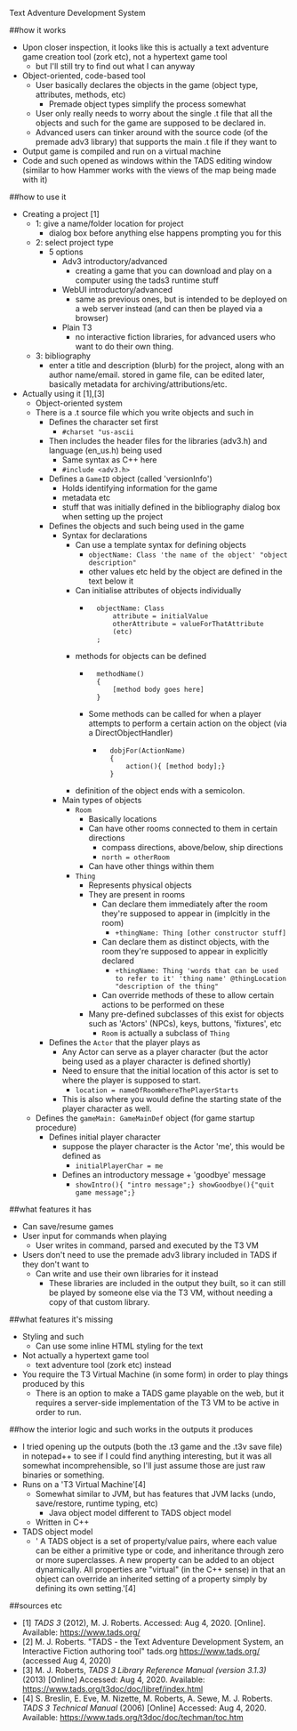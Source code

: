 Text Adventure Development System

##how it works
* Upon closer inspection, it looks like this is actually a text adventure game creation tool (zork etc), not a hypertext game tool
    * but I'll still try to find out what I can anyway
* Object-oriented, code-based tool
    * User basically declares the objects in the game (object type, attributes, methods, etc)
        * Premade object types simplify the process somewhat
    * User only really needs to worry about the single .t file that all the objects and such for the game are supposed to be declared in.
    * Advanced users can tinker around with the source code (of the premade adv3 library) that supports the main .t file if they want to
* Output game is compiled and run on a virtual machine
* Code and such opened as windows within the TADS editing window (similar to how Hammer works with the views of the map being made with it)

##how to use it
* Creating a project [1]
    * 1: give a name/folder location for project
        * dialog box before anything else happens prompting you for this
    * 2: select project type
        * 5 options
            * Adv3 introductory/advanced
                * creating a game that you can download and play on a computer using the tads3 runtime stuff
            * WebUI introductory/advanced
                * same as previous ones, but is intended to be deployed on a web server instead (and can then be played via a browser)
            * Plain T3
                * no interactive fiction libraries, for advanced users who want to do their own thing.
    * 3: bibliography
        * enter a title and description (blurb) for the project, along with an author name/email. stored in game file, can be edited later, basically metadata for archiving/attributions/etc.
* Actually using it [1],[3]
    * Object-oriented system
    * There is a .t source file which you write objects and such in
        * Defines the character set first
            * ```#charset "us-ascii```
        * Then includes the header files for the libraries (adv3.h) and language (en_us.h) being used
            * Same syntax as C++ here
            * ```#include <adv3.h>```
        * Defines a ```GameID``` object (called 'versionInfo')
            * Holds identifying information for the game
            * metadata etc
            * stuff that was initially defined in the bibliography dialog box when setting up the project
        * Defines the objects and such being used in the game
            * Syntax for declarations
                * Can use a template syntax for defining objects
                    * ```objectName: Class 'the name of the object' "object description"```
                    * other values etc held by the object are defined in the text below it
                * Can initialise attributes of objects individually
                    * ```
                        objectName: Class
                            attribute = initialValue
                            otherAttribute = valueForThatAttribute
                            (etc)
                        ;
                * methods for objects can be defined
                    * ```
                        methodName()
                        {
                            [method body goes here]
                        }
                    * Some methods can be called for when a player attempts to perform a certain action on the object (via a DirectObjectHandler)
                        * ```
                            dobjFor(ActionName)
                            {
                                action(){ [method body];}
                            }
                * definition of the object ends with a semicolon.
            * Main types of objects
                * ```Room```
                    * Basically locations
                    * Can have other rooms connected to them in certain directions
                        * compass directions, above/below, ship directions
                        * ```north = otherRoom```
                    * Can have other things within them
                * ```Thing```
                    * Represents physical objects
                    * They are present in rooms
                        * Can declare them immediately after the room they're supposed to appear in (implcitly in the room)
                            * ```+thingName: Thing [other constructor stuff]```
                        * Can declare them as distinct objects, with the room they're supposed to appear in explicitly declared
                            * ```+thingName: Thing 'words that can be used to refer to it' 'thing name' @thingLocation "description of the thing"```
                        * Can override methods of these to allow certain actions to be performed on these
                    * Many pre-defined subclasses of this exist for objects such as 'Actors' (NPCs), keys, buttons, 'fixtures', etc
                        * ```Room``` is actually a subclass of ```Thing```
        * Defines the ```Actor``` that the player plays as
            * Any Actor can serve as a player character (but the actor being used as a player character is defined shortly)
            * Need to ensure that the initial location of this actor is set to where the player is supposed to start.
                * ```location = nameOfRoomWhereThePlayerStarts```
            * This is also where you would define the starting state of the player character as well.
    * Defines the ```gameMain: GameMainDef``` object (for game startup procedure)
        * Defines initial player character
            * suppose the player character is the Actor 'me', this would be defined as
                * ```initialPlayerChar = me```
            * Defines an introductory message + 'goodbye' message
                * ```showIntro(){ "intro message";} showGoodbye(){"quit game message";}```



##what features it has
* Can save/resume games
* User input for commands when playing
    * User writes in command, parsed and executed by the T3 VM
* Users don't need to use the premade adv3 library included in TADS if they don't want to
    * Can write and use their own libraries for it instead
        * These libraries are included in the output they built, so it can still be played by someone else via the T3 VM, without needing a copy of that custom library.

##what features it's missing
* Styling and such
    * Can use some inline HTML styling for the text
* Not actually a hypertext game tool
    * text adventure tool (zork etc) instead
* You require the T3 Virtual Machine (in some form) in order to play things produced by this
    * There is an option to make a TADS game playable on the web, but it requires a server-side implementation of the T3 VM to be active in order to run.

##how the interior logic and such works in the outputs it produces 
* I tried opening up the outputs (both the .t3 game and the .t3v save file) in notepad++ to see if I could find anything interesting, but it was all somewhat incomprehensible, so I'll just assume those are just raw binaries or something.
* Runs on a 'T3 Virtual Machine'[4]
    * Somewhat similar to JVM, but has features that JVM lacks (undo, save/restore, runtime typing, etc)
        * Java object model different to TADS object model
    * Written in C++
* TADS object model
    * ' A TADS object is a set of property/value pairs, where each value can be either a primitive type or code, and inheritance through zero or more superclasses. A new property can be added to an object dynamically. All properties are "virtual" (in the C++ sense) in that an object can override an inherited setting of a property simply by defining its own setting.'[4]
    


##sources etc
* [1] *TADS 3* (2012), M. J. Roberts. Accessed: Aug 4, 2020. [Online]. Available: https://www.tads.org/
* [2] M. J. Roberts. "TADS - the Text Adventure Development System, an Interactive Fiction authoring tool" tads.org https://www.tads.org/ (accessed Aug 4, 2020)
* [3] M. J. Roberts, *TADS 3 Library Reference Manual (version 3.1.3)* (2013) [Online] Accessed: Aug 4, 2020. Available: https://www.tads.org/t3doc/doc/libref/index.html
* [4] S. Breslin, E. Eve, M. Nizette, M. Roberts, A. Sewe, M. J. Roberts. *TADS 3 Technical Manual* (2006) [Online] Accessed: Aug 4, 2020. Available: https://www.tads.org/t3doc/doc/techman/toc.htm